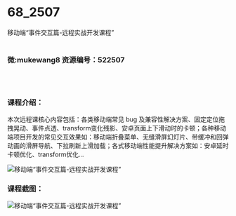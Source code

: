 # 68_2507
移动端“事件交互篇-远程实战开发课程”
<br/></br>
<h3>微:mukewang8 资源编号：522507</h3>
<br/></br>
<h3>课程介绍：</h3>
<p>本次远程课核心内容包括：各类移动端常见 bug 及兼容性解决方案、固定定位拖拽晃动、事件点透、transform变化残影、安卓页面上下滑动时的卡顿；各种移动端项目开发的常见交互效果如：移动端折叠菜单、无缝滑屏幻灯片、带缓冲和回弹动画的滑屏导航、下拉刷新上滑加载；各式移动端性能提升解决方案如：安卓延时卡顿优化、transform优化…</p>
<p><img src="https://www.ko996.com/wp-content/uploads/img/2018/05/2-33-300x151.png" alt="移动端“事件交互篇-远程实战开发课程”"></p>
<div class="info-desc">
<h3>课程截图：</h3>
<p><img src="https://www.ko996.com/wp-content/uploads/img/2018/05/3-36.png" alt="移动端“事件交互篇-远程实战开发课程”"></p>


			
</div>
